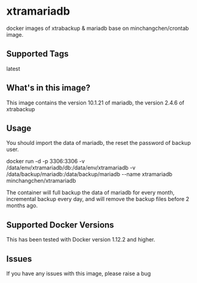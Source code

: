 # xtramariadb
docker images of xtrabackup & mariadb base on minchangchen/crontab image.

## Supported Tags
latest

## What's in this image?
This image contains the version 10.1.21 of mariadb, the version 2.4.6 of xtrabackup

## Usage

You should import the data of mariadb, the reset the password of backup user.

docker run -d -p 3306:3306 -v /data/env/xtramariadb/db:/data/env/xtramariadb -v /data/backup/mariadb:/data/backup/mariadb --name xtramariadb minchangchen/xtramariadb

The container will full backup the data of mariadb for every month, incremental backup every day, and will remove the backup files before 2 months ago.

## Supported Docker Versions
This has been tested with Docker version 1.12.2 and higher.

## Issues
If you have any issues with this image, please raise a bug
